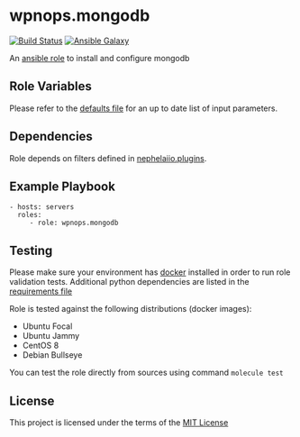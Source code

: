 # wpnops.mongodb

[![Build Status](https://github.com/wpnops/ansible-role-mongodb/actions/workflows/molecule.yml/badge.svg)](https://github.com/wpnops/ansible-role-mongodb/actions/workflows/molecule.yml)
[![Ansible Galaxy](http://img.shields.io/badge/ansible--galaxy-wpnops.mongodb-blue.svg)](https://galaxy.ansible.com/wpninfra/mongodb/)

An [ansible role](https://galaxy.ansible.com/wpninfra/mongodb) to install and configure mongodb

## Role Variables

Please refer to the [defaults file](/defaults/main.yml) for an up to date list of input parameters.

## Dependencies

Role depends on filters defined in [nephelaiio.plugins](https://github.com/nephelaiio/ansible-collection-plugins).

## Example Playbook

```
- hosts: servers
  roles:
     - role: wpnops.mongodb
```

## Testing

Please make sure your environment has [docker](https://www.docker.com) installed in order to run role validation tests. Additional python dependencies are listed in the [requirements file](https://github.com/nephelaiio/ansible-role-requirements/blob/master/requirements.txt)

Role is tested against the following distributions (docker images):

  * Ubuntu Focal
  * Ubuntu Jammy
  * CentOS 8
  * Debian Bullseye

You can test the role directly from sources using command ` molecule test `

## License

This project is licensed under the terms of the [MIT License](/LICENSE)
